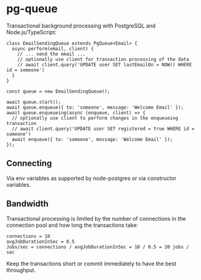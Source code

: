 # pg-queue

Transactional background processing with PostgreSQL and Node.js/TypeScript:

```
class EmailSendingQueue extends PgQueue<Email> {
  async perform(email, client) {
    // ... send the email ...
    // optionally use client for transaction processing of the data
    // await client.query('UPDATE user SET lastEmailOn = NOW() WHERE id = someone')
  }
}

const queue = new EmailSendingQueue();

await queue.start();
await queue.enqueue({ to: 'someone', message: 'Welcome Email' });
await queue.enqueueing(async (enqueue, client) => {
  // optionally use client to perform changes in the enqueueing transaction
  // await client.query('UPDATE user SET registered = true WHERE id = someone')
  await enqueue({ to: 'someone', message: 'Welcome Email' });
});
```

## Connecting

Via env variables as supported by node-postgres or via constructor variables.

## Bandwidth

Transactional processing is limited by the number of connections in the connection pool and how long the transactions take:

```
connections = 10
avgJobDurationInSec = 0.5
Jobs/sec = connections / avgJobDurationInSec = 10 / 0.5 = 20 jobs / sec
```

Keep the transactions short or commit immediately to have the best throughput.
